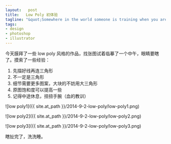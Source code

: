 ```yaml
--- 
layout:   post
title:   Low Poly 初体验
tagline: "&quot;Somewhere in the world someone is training when you are not. When you race him, he will win.&quot; - Tom Fleming"
tags: 
- design
- photoshop
- illustrator
---
```


今天膜拜了一些 low poly 风格的作品，找张图试着临摹了一个中午，眼睛要瞎了。摸索了一些经验：

1. 先描好线再连三角形
2. 不一定是三角形
3. 细节需要更多图案，大块的不妨用大三角形
4. 原图饱和度可以提高一些
5. 记得中途休息，扭扭手腕（血的教训）

![low poly1]({{ site.at_path }}/2014-9-2-low-poly/low-poly1.png)

![low poly2]({{ site.at_path }}/2014-9-2-low-poly/low-poly2.png)

![low poly3]({{ site.at_path }}/2014-9-2-low-poly/low-poly3.png)

瞎扯完了，洗洗睡。
